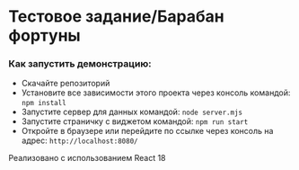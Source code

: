 # Тестовое задание/Барабан фортуны

### Как запустить демонстрацию:

- Скачайте репозиторий
- Установите все зависимости этого проекта через консоль командой: `npm install`
- Запустите сервер для данных командой: `node server.mjs`
- Запустите страничку с виджетом командой: `npm run start`
- Откройте в браузере или перейдите по ссылке через консоль на адрес: `http://localhost:8080/`

Реализовано с использованием React 18